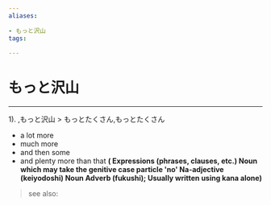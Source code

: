 ```yaml
---
aliases:
    
- もっと沢山
tags:
    
---
```


# もっと沢山
---
1).
,もっと沢山 > もっとたくさん,もっとたくさん

- a lot more
- much more
- and then some
- and plenty more than that
**( Expressions (phrases, clauses, etc.) Noun which may take the genitive case particle 'no' Na-adjective (keiyodoshi) Noun Adverb (fukushi); Usually written using kana alone)**
> see also: 
            
